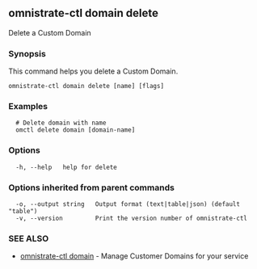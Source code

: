 ## omnistrate-ctl domain delete

Delete a Custom Domain

### Synopsis

This command helps you delete a Custom Domain.

```
omnistrate-ctl domain delete [name] [flags]
```

### Examples

```
  # Delete domain with name
  omctl delete domain [domain-name]
```

### Options

```
  -h, --help   help for delete
```

### Options inherited from parent commands

```
  -o, --output string   Output format (text|table|json) (default "table")
  -v, --version         Print the version number of omnistrate-ctl
```

### SEE ALSO

* [omnistrate-ctl domain](omnistrate-ctl_domain.md)	 - Manage Customer Domains for your service

